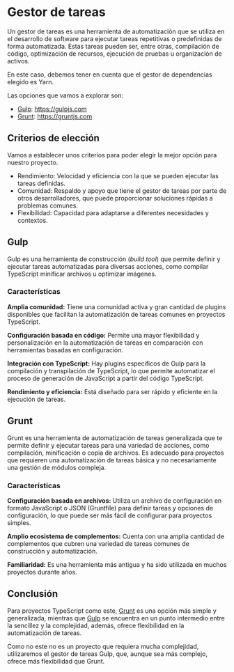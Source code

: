 # Gestor de tareas
Un gestor de tareas es una herramienta de automatización que se utiliza en el
desarrollo de software para ejecutar tareas repetitivas o predefinidas de
forma automatizada. Estas tareas pueden ser, entre otras, compilación de
código, optimización de recursos, ejecución de pruebas u organización de
activos.

En este caso, debemos tener en cuenta que el gestor de dependencias elegido
es Yarn.

Las opciones que vamos a explorar son:
* [Gulp](#gulp): https://gulpjs.com
* [Grunt](#grunt): https://gruntjs.com


## Criterios de elección
Vamos a establecer unos criterios para poder elegir la mejor opción para
nuestro proyecto.

* Rendimiento: Velocidad y eficiencia con la que se pueden ejecutar las tareas
definidas.
* Comunidad: Respaldo y apoyo que tiene el gestor de tareas por parte de otros
desarrolladores, que puede proporcionar soluciones rápidas a problemas comunes.
* Flexibilidad: Capacidad para adaptarse a diferentes necesidades y contextos.


## Gulp
Gulp es una herramienta de construcción (_build tool_) que permite definir y
ejecutar tareas automatizadas para diversas acciones, como compilar TypeScript
minificar archivos u optimizar imágenes.

### Características
**Amplia comunidad:** Tiene una comunidad activa y gran cantidad de plugins
disponibles que facilitan la automatización de tareas comunes en proyectos
TypeScript.

**Configuración basada en código:** Permite una mayor flexibilidad y
personalización en la automatización de tareas en comparación con herramientas
basadas en configuración.

**Integración con TypeScript:** Hay plugins específicos de Gulp para la
compilación y transpilación de TypeScript, lo que permite automatizar el
proceso de generación de JavaScript a partir del código TypeScript.

**Rendimiento y eficiencia:** Está diseñado para ser rápido y eficiente en la
ejecución de tareas.


## Grunt
Grunt es una herramienta de automatización de tareas generalizada que te
permite definir y ejecutar tareas para una variedad de acciones, como
compilación, minificación o copia de archivos. Es adecuado para proyectos que
requieren una automatización de tareas básica y no necesariamente una gestión
de módulos compleja.

### Características
**Configuración basada en archivos:** Utiliza un archivo de configuración en
formato JavaScript o JSON (Gruntfile) para definir tareas y opciones de
configuración, lo que puede ser más fácil de configurar para proyectos simples.

**Amplio ecosistema de complementos:** Cuenta con una amplia cantidad de
complementos que cubren una variedad de tareas comunes de construcción y
automatización.

**Familiaridad:** Es una herramienta más antigua y ha sido utilizada en muchos
proyectos durante años.

## Conclusión
Para proyectos TypeScript como este, [Grunt](#grunt) es una opción más simple
y generalizada, mientras que [Gulp](#gulp) se encuentra en un punto intermedio
entre la sencillez y la complejidad, además, ofrece flexibilidad en la
automatización de tareas.

Como no este no es un proyecto que requiera mucha complejidad, utilizaremos
el gestor de tareas Gulp, que, aunque sea más complejo, ofrece más
flexibilidad que Grunt.